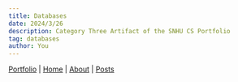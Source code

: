 ```yaml
---
title: Databases 
date: 2024/3/26
description: Category Three Artifact of the SNHU CS Portfolio
tag: databases
author: You
---
```


[Portfolio](/portfolio) | [Home](/) | [About](/about) | [Posts](/posts)